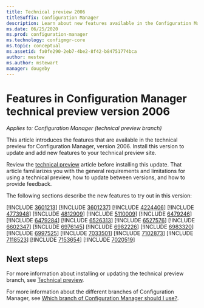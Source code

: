 ```yaml
---
title: Technical preview 2006
titleSuffix: Configuration Manager
description: Learn about new features available in the Configuration Manager technical preview branch version 2006.
ms.date: 06/25/2020
ms.prod: configuration-manager
ms.technology: configmgr-core
ms.topic: conceptual
ms.assetid: fa0fe290-2eb7-4be2-8f42-b84751774bca
author: mestew
ms.author: mstewart
manager: dougeby
---
```


# Features in Configuration Manager technical preview version 2006

*Applies to: Configuration Manager (technical preview branch)*

This article introduces the features that are available in the technical preview for Configuration Manager, version 2006. Install this version to update and add new features to your technical preview site.

Review the [technical preview](../technical-preview.md) article before installing this update. That article familiarizes you with the general requirements and limitations for using a technical preview, how to update between versions, and how to provide feedback.

The following sections describe the new features to try out in this version:

<!-- [!INCLUDE [Example feature name](includes/2006/1234567.md)] -->

[!INCLUDE [3601213](includes/2006/3601213.md)]
[!INCLUDE [3601237](includes/2006/3601237.md)]
[!INCLUDE [4224406](includes/2006/4224406.md)]
[!INCLUDE [4773948](includes/2006/4773948.md)]
[!INCLUDE [4812909](includes/2006/4812909.md)]
[!INCLUDE [5110009](includes/2006/5110009.md)]
[!INCLUDE [6479246](includes/2006/6479246.md)]
[!INCLUDE [6479284](includes/2006/6479284.md)]
[!INCLUDE [6526313](includes/2006/6526313.md)]
[!INCLUDE [6527576](includes/2006/6527576.md)]
[!INCLUDE [6602347](includes/2006/6602347.md)]
[!INCLUDE [6976145](includes/2006/6976145.md)]
[!INCLUDE [6982226](includes/2006/6982226.md)]
[!INCLUDE [6983320](includes/2006/6983320.md)]
[!INCLUDE [6997525](includes/2006/6997525.md)]
[!INCLUDE [7033501](includes/2006/7033501.md)]
[!INCLUDE [7102873](includes/2006/7102873.md)]
[!INCLUDE [7118523](includes/2006/7118523.md)]
[!INCLUDE [7153654](includes/2006/7153654.md)]
[!INCLUDE [7020519](includes/2006/7020519.md)]

<!--
## General known issues

[!INCLUDE [Can't delete collections](includes/2006/known-issue-6215446.md)]
-->

## Next steps

For more information about installing or updating the technical preview branch, see [Technical preview](../technical-preview.md).

For more information about the different branches of Configuration Manager, see [Which branch of Configuration Manager should I use?](../../understand/which-branch-should-i-use.md).
